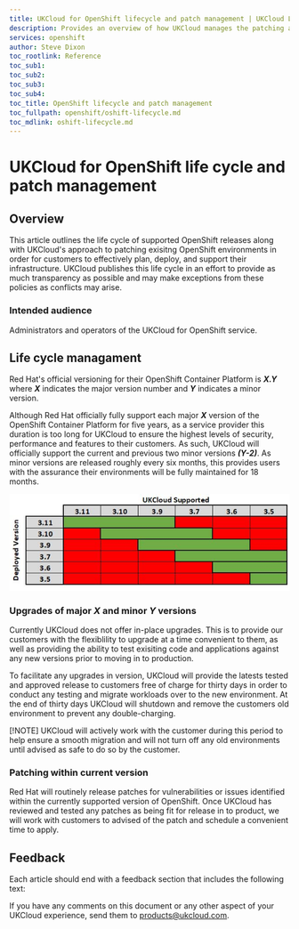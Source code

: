 ```yaml
---
title: UKCloud for OpenShift lifecycle and patch management | UKCloud Ltd
description: Provides an overview of how UKCloud manages the patching and lifecycle support of its OpenShift service
services: openshift
author: Steve Dixon
toc_rootlink: Reference
toc_sub1: 
toc_sub2:
toc_sub3:
toc_sub4:
toc_title: OpenShift lifecycle and patch management
toc_fullpath: openshift/oshift-lifecycle.md
toc_mdlink: oshift-lifecycle.md
---
```


# UKCloud for OpenShift life cycle and patch management

## Overview

This article outlines the life cycle of supported OpenShift releases along with UKCloud's approach to patching exisitng OpenShift environments in order for customers to effectively plan, deploy, and support their infrastructure. UKCloud publishes this life cycle in an effort to provide as much transparency as possible and may make exceptions from these policies as conflicts may arise.

### Intended audience

Administrators and operators of the UKCloud for OpenShift service.

## Life cycle managament

Red Hat's official versioning for their OpenShift Container Platform is _**X.Y**_ where _**X**_ indicates the major version number and _**Y**_ indicates a minor version.

Although Red Hat officially fully support each major _**X**_ version of the OpenShift Container Platform for five years, as a service provider this duration is too long for UKCloud to ensure the highest levels of security, performance and features to their customers. As such, UKCloud will officially support the current and previous two minor versions **_(Y-2)_**. As minor versions are released roughly every six months, this provides users with the assurance their environments will be fully maintained for 18 months.

![Lifecycle](images/oshift-supported-versions.png)

### Upgrades of major _**X**_ and minor _**Y**_ versions

Currently UKCloud does not offer in-place upgrades. This is to provide our customers with the flexiblility to upgrade at a time convenient to them, as well as providing the ability to test exisiting code and applications against any new versions prior to moving in to production.

To facilitate any upgrades in version, UKCloud will provide the latests tested and approved release to customers free of charge for thirty days in order to conduct any testing and migrate workloads over to the new environment. At the end of thirty days UKCloud will shutdown and remove the customers old environment to prevent any double-charging.

[!NOTE]
UKCloud will actively work with the customer during this period to help ensure a smooth migration and will not turn off any old environments until advised as safe to do so by the customer.

### Patching within current version
Red Hat will routinely release patches for vulnerabilities or issues identified within the currently supported version of OpenShift. Once UKCloud has reviewed and tested any patches as being fit for release in to product, we will work with customers to advised of the patch and schedule a convenient time to apply.

## Feedback

Each article should end with a feedback section that includes the following text:

If you have any comments on this document or any other aspect of your UKCloud experience, send them to <products@ukcloud.com>.
